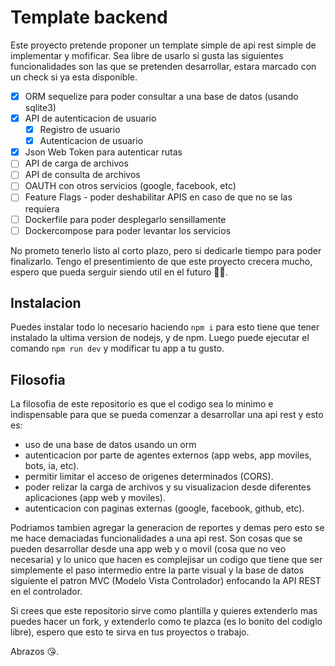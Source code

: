 # Template backend

Este proyecto pretende proponer un template simple de api rest simple de implementar y mofificar. Sea libre de usarlo si gusta las siguientes funcionalidades son las que se pretenden desarrollar, estara marcado con un check si ya esta disponible.

- [x] ORM sequelize para poder consultar a una base de datos (usando sqlite3)
- [x] API de autenticacion de usuario
  - [x] Registro de usuario
  - [x] Autenticacion de usuario
- [x] Json Web Token para autenticar rutas
- [ ] API de carga de archivos
- [ ] API de consulta de archivos
- [ ] OAUTH con otros servicios (google, facebook, etc)
- [ ] Feature Flags - poder deshabilitar APIS en caso de que no se las requiera
- [ ] Dockerfile para poder desplegarlo sensillamente
- [ ] Dockercompose para poder levantar los servicios  

No prometo tenerlo listo al corto plazo, pero si dedicarle tiempo para poder finalizarlo.
Tengo el presentimiento de que este proyecto crecera mucho, espero que pueda serguir siendo util en el futuro 😵‍💫.

## Instalacion

Puedes instalar todo lo necesario haciendo `npm i` para esto tiene que tener instalado la ultima version de nodejs, y de npm.
Luego puede ejecutar el comando `npm run dev` y modificar tu app a tu gusto.

## Filosofia

La filosofia de este repositorio es que el codigo sea lo minimo e indispensable para que se pueda comenzar a desarrollar una api rest y esto es:
- uso de una base de datos usando un orm
- autenticacion por parte de agentes externos (app webs, app moviles, bots, ia, etc).
- permitir limitar el acceso de origenes determinados (CORS).
- poder relizar la carga de archivos y su visualizacion desde diferentes aplicaciones (app web y moviles).
- autenticacion con paginas externas (google, facebook, github, etc).

Podriamos tambien agregar la generacion de reportes y demas pero esto se me hace demaciadas funcionalidades a una api rest. Son cosas que se pueden desarrollar desde una app web y o movil (cosa que no veo necesaria) y lo unico que hacen es complejisar un codigo que tiene que ser simplemente el paso intermedio entre la parte visual y la base de datos siguiente el patron MVC (Modelo Vista Controlador) enfocando la API REST en el controlador. 

Si crees que este repositorio sirve como plantilla y quieres extenderlo mas puedes hacer un fork, y extenderlo como te plazca (es lo bonito del codiglo libre), espero que esto te sirva en tus proyectos o trabajo.

Abrazos 😘.
 